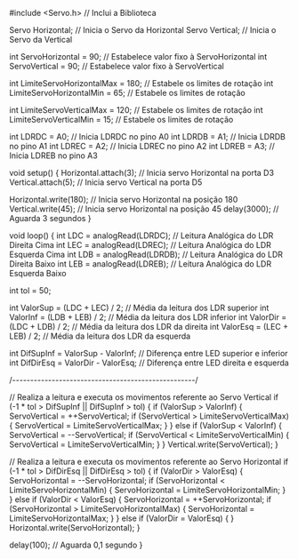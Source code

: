 #include <Servo.h>          // Inclui a Biblioteca
 
Servo Horizontal;           // Inicia o Servo da Horizontal
Servo Vertical;             // Inicia o Servo da Vertical
 
int ServoHorizontal = 90;   // Estabelece valor fixo à ServoHorizontal
int ServoVertical = 90;     // Estabelece valor fixo à ServoVertical
 
int LimiteServoHorizontalMax = 180;  // Estabele os limites de rotação
int LimiteServoHorizontalMin = 65;   // Estabele os limites de rotação
 
int LimiteServoVerticalMax = 120;    // Estabele os limites de rotação
int LimiteServoVerticalMin = 15;     // Estabele os limites de rotação
 
int LDRDC = A0;             // Inicia LDRDC no pino A0
int LDRDB = A1;             // Inicia LDRDB no pino A1
int LDREC = A2;             // Inicia LDREC no pino A2
int LDREB = A3;             // Inicia LDREB no pino A3
 
void setup()  {
  Horizontal.attach(3);     // Inicia servo Horizontal na porta D3
  Vertical.attach(5);       // Inicia servo Vertical na porta D5
 
  Horizontal.write(180);    // Inicia servo Horizontal na posição 180
  Vertical.write(45);       // Inicia servo Horizontal na posição 45
  delay(3000);              // Aguarda 3 segundos
}
 
void loop() {
  int LDC = analogRead(LDRDC);      // Leitura Analógica do LDR Direita Cima
  int LEC = analogRead(LDREC);      // Leitura Analógica do LDR Esquerda Cima
  int LDB = analogRead(LDRDB);      // Leitura Analógica do LDR Direita Baixo
  int LEB = analogRead(LDREB);      // Leitura Analógica do LDR Esquerda Baixo
 
  int tol = 50;
 
  int ValorSup = (LDC + LEC) / 2;   // Média da leitura dos LDR superior
  int ValorInf = (LDB + LEB) / 2;   // Média da leitura dos LDR inferior
  int ValorDir = (LDC + LDB) / 2;   // Média da leitura dos LDR da direita
  int ValorEsq = (LEC + LEB) / 2;   // Média da leitura dos LDR da esquerda
 
  int DifSupInf = ValorSup - ValorInf;      // Diferença entre LED superior e inferior
  int DifDirEsq = ValorDir - ValorEsq;      // Diferença entre LED direita e esquerda
 
  /*---------------------------------------------------*/
 
  // Realiza a leitura e executa os movimentos referente ao Servo Vertical
  if (-1 * tol > DifSupInf || DifSupInf > tol)  {
    if (ValorSup > ValorInf)  {
      ServoVertical = ++ServoVertical;
      if (ServoVertical > LimiteServoVerticalMax)  {
        ServoVertical = LimiteServoVerticalMax;
      }
    }
    else if (ValorSup < ValorInf)  {
      ServoVertical = --ServoVertical;
      if (ServoVertical < LimiteServoVerticalMin)  {
        ServoVertical = LimiteServoVerticalMin;
      }
    }
    Vertical.write(ServoVertical);
  }
 
  // Realiza a leitura e executa os movimentos referente ao Servo Horizontal
  if (-1 * tol > DifDirEsq || DifDirEsq > tol) {
    if (ValorDir > ValorEsq)  {
      ServoHorizontal = --ServoHorizontal;
      if (ServoHorizontal < LimiteServoHorizontalMin)  {
        ServoHorizontal = LimiteServoHorizontalMin;
      }
    }
    else if (ValorDir < ValorEsq)  {
      ServoHorizontal = ++ServoHorizontal;
      if (ServoHorizontal > LimiteServoHorizontalMax)  {
        ServoHorizontal = LimiteServoHorizontalMax;
      }
    }
    else if (ValorDir = ValorEsq)  {
    }
    Horizontal.write(ServoHorizontal);
  }
 
  delay(100);   // Aguarda 0,1 segundo
}
